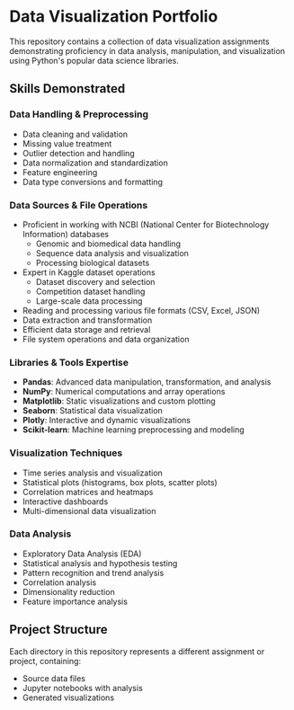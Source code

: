 
# Data Visualization Portfolio

This repository contains a collection of data visualization assignments demonstrating proficiency in data analysis, manipulation, and visualization using Python's popular data science libraries.

## Skills Demonstrated

### Data Handling & Preprocessing
- Data cleaning and validation
- Missing value treatment
- Outlier detection and handling
- Data normalization and standardization
- Feature engineering
- Data type conversions and formatting

### Data Sources & File Operations
- Proficient in working with NCBI (National Center for Biotechnology Information) databases
  - Genomic and biomedical data handling
  - Sequence data analysis and visualization
  - Processing biological datasets
- Expert in Kaggle dataset operations
  - Dataset discovery and selection
  - Competition dataset handling
  - Large-scale data processing
- Reading and processing various file formats (CSV, Excel, JSON)
- Data extraction and transformation
- Efficient data storage and retrieval
- File system operations and data organization

### Libraries & Tools Expertise
- **Pandas**: Advanced data manipulation, transformation, and analysis
- **NumPy**: Numerical computations and array operations
- **Matplotlib**: Static visualizations and custom plotting
- **Seaborn**: Statistical data visualization
- **Plotly**: Interactive and dynamic visualizations
- **Scikit-learn**: Machine learning preprocessing and modeling

### Visualization Techniques
- Time series analysis and visualization
- Statistical plots (histograms, box plots, scatter plots)
- Correlation matrices and heatmaps
- Interactive dashboards
- Multi-dimensional data visualization

### Data Analysis
- Exploratory Data Analysis (EDA)
- Statistical analysis and hypothesis testing
- Pattern recognition and trend analysis
- Correlation analysis
- Dimensionality reduction
- Feature importance analysis

## Project Structure
Each directory in this repository represents a different assignment or project, containing:
- Source data files
- Jupyter notebooks with analysis
- Generated visualizations

